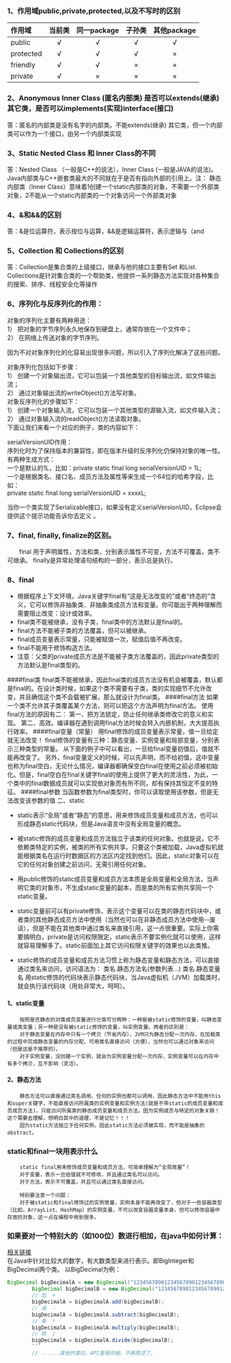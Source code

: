 ### 1、作用域public,private,protected,以及不写时的区别 

| 作用域 | 当前类 | 同一package |子孙类 |其他package|
| :------------ |:---------------:|:---------------:|:---------------:|:---------------:|
| public    | √ | √ |√|√|
| protected | √ |√| √| ×|
| friendly | √  | √ |×|×|
| private | √|× |×|×|

### 2、Anonymous Inner Class (匿名内部类) 是否可以extends(继承)其它类，是否可以implements(实现)interface(接口)  
答：匿名的内部类是没有名字的内部类。不能extends(继承) 其它类，但一个内部类可以作为一个接口，由另一个内部类实现 
### 3、Static Nested Class 和 Inner Class的不同 
答：Nested Class （一般是C++的说法），Inner Class (一般是JAVA的说法)。Java内部类与C++嵌套类最大的不同就在于是否有指向外部的引用上。注： 静态内部类（Inner Class）意味着1创建一个static内部类的对象，不需要一个外部类对象，2不能从一个static内部类的一个对象访问一个外部类对象
### 4、&和&&的区别 
答：&是位运算符，表示按位与运算，&&是逻辑运算符，表示逻辑与（and
### 5、Collection 和 Collections的区别
答：Collection是集合类的上级接口，继承与他的接口主要有Set 和List.  Collections是针对集合类的一个帮助类，他提供一系列静态方法实现对各种集合的搜索、排序、线程安全化等操作
### 6、序列化与反序列化的作用：

对象的序列化主要有两种用途：<br>
1） 把对象的字节序列永久地保存到硬盘上，通常存放在一个文件中；<br>
2） 在网络上传送对象的字节序列。<br>

 

因为不对对象序列化的化容易出现很多问题，所以引入了序列化解决了这些问题。<br>

 

对象序列化包括如下步骤：<br>
1） 创建一个对象输出流，它可以包装一个其他类型的目标输出流，如文件输出流；<br>
2） 通过对象输出流的writeObject()方法写对象。<br>
对象反序列化的步骤如下：<br>
1） 创建一个对象输入流，它可以包装一个其他类型的源输入流，如文件输入流；<br>
2） 通过对象输入流的readObject()方法读取对象。<br>
下面让我们来看一个对应的例子，类的内容如下：<br>

 

serialVersionUID作用： <br>
       序列化时为了保持版本的兼容性，即在版本升级时反序列化仍保持对象的唯一性。<br>
有两种生成方式：<br>
       一个是默认的1L，比如：private static final long serialVersionUID = 1L;<br>
       一个是根据类名、接口名、成员方法及属性等来生成一个64位的哈希字段，比如：<br>
       private static final   long     serialVersionUID = xxxxL;<br>

当你一个类实现了Serializable接口，如果没有定义serialVersionUID，Eclipse会提供这个提示功能告诉你去定义 。<br>
### 7、final, finally, finalize的区别。 
　　final 用于声明属性，方法和类，分别表示属性不可变，方法不可覆盖，类不可继承。
finally是异常处理语句结构的一部分，表示总是执行。
### 8、final
 * 根据程序上下文环境，Java关键字final有“这是无法改变的”或者“终态的”含义，它可以修饰非抽象类、非抽象类成员方法和变量。你可能出于两种理解而需要阻止改变：设计或效率。
 * final类不能被继承，没有子类，final类中的方法默认是final的。
 * final方法不能被子类的方法覆盖，但可以被继承。
 * final成员变量表示常量，只能被赋值一次，赋值后值不再改变。
 * final不能用于修饰构造方法。
 * 注意：父类的private成员方法是不能被子类方法覆盖的，因此private类型的方法默认是final类型的。
 
####final类
        final类不能被继承，因此final类的成员方法没有机会被覆盖，默认都是final的。在设计类时候，如果这个类不需要有子类，类的实现细节不允许改变，并且确信这个类不会载被扩展，那么就设计为final类。
####final方法
        如果一个类不允许其子类覆盖某个方法，则可以把这个方法声明为final方法。
        使用final方法的原因有二：
        第一、把方法锁定，防止任何继承类修改它的意义和实现。
        第二、高效。编译器在遇到调用final方法时候会转入内嵌机制，大大提高执行效率。
####final变量（常量）
        用final修饰的成员变量表示常量，值一旦给定就无法改变！
        final修饰的变量有三种：静态变量、实例变量和局部变量，分别表示三种类型的常量。
        从下面的例子中可以看出，一旦给final变量初值后，值就不能再改变了。
        另外，final变量定义的时候，可以先声明，而不给初值，这中变量也称为final空白，无论什么情况，编译器都确保空白final在使用之前必须被初始化。但是，final空白在final关键字final的使用上提供了更大的灵活性，为此，一个类中的final数据成员就可以实现依对象而有所不同，却有保持其恒定不变的特征。
####final参数
        当函数参数为final类型时，你可以读取使用该参数，但是无法改变该参数的值
二、static

* static表示“全局”或者“静态”的意思，用来修饰成员变量和成员方法，也可以形成静态static代码块，但是Java语言中没有全局变量的概念。

* 被static修饰的成员变量和成员方法独立于该类的任何对象。也就是说，它不依赖类特定的实例，被类的所有实例共享。只要这个类被加载，Java虚拟机就能根据类名在运行时数据区的方法区内定找到他们。因此，static对象可以在它的任何对象创建之前访问，无需引用任何对象。

* 用public修饰的static成员变量和成员方法本质是全局变量和全局方法，当声明它类的对象市，不生成static变量的副本，而是类的所有实例共享同一个static变量。
 
* static变量前可以有private修饰，表示这个变量可以在类的静态代码块中，或者类的其他静态成员方法中使用（当然也可以在非静态成员方法中使用--废话），但是不能在其他类中通过类名来直接引用，这一点很重要。实际上你需要搞明白，private是访问权限限定，static表示不要实例化就可以使用，这样就容易理解多了。static前面加上其它访问权限关键字的效果也以此类推。
 
* static修饰的成员变量和成员方法习惯上称为静态变量和静态方法，可以直接通过类名来访问，访问语法为：
类名.静态方法名(参数列表...) 
类名.静态变量名
        用static修饰的代码块表示静态代码块，当Java虚拟机（JVM）加载类时，就会执行该代码块（用处非常大，呵呵）。
 
#### 1、static变量
        按照是否静态的对类成员变量进行分类可分两种：一种是被static修饰的变量，叫静态变量或类变量；另一种是没有被static修饰的变量，叫实例变量。两者的区别是：
        对于静态变量在内存中只有一个拷贝（节省内存），JVM只为静态分配一次内存，在加载类的过程中完成静态变量的内存分配，可用类名直接访问（方便），当然也可以通过对象来访问（但是这是不推荐的）。
        对于实例变量，没创建一个实例，就会为实例变量分配一次内存，实例变量可以在内存中有多个拷贝，互不影响（灵活）。
 
#### 2、静态方法
        静态方法可以直接通过类名调用，任何的实例也都可以调用，因此静态方法中不能用this和super关键字，不能直接访问所属类的实例变量和实例方法(就是不带static的成员变量和成员成员方法)，只能访问所属类的静态成员变量和成员方法。因为实例成员与特定的对象关联！这个需要去理解，想明白其中的道理，不是记忆！！！
        因为static方法独立于任何实例，因此static方法必须被实现，而不能是抽象的abstract。
### static和final一块用表示什么
        static final用来修饰成员变量和成员方法，可简单理解为“全局常量”！
        对于变量，表示一旦给值就不可修改，并且通过类名可以访问。
        对于方法，表示不可覆盖，并且可以通过类名直接访问。
       
        特别要注意一个问题：
        对于被static和final修饰过的实例常量，实例本身不能再改变了，但对于一些容器类型（比如，ArrayList、HashMap）的实例变量，不可以改变容器变量本身，但可以修改容器中存放的对象，这一点在编程中用到很多。

### 如果要对一个特别大的（如100位）数进行相加，在java中如何计算：
[相关链接](http://ly5633.iteye.com/blog/1218724)  
在Java中针对比较大的数字，有大数类型来进行表示。即BigInteger和BigDecimal两个类。
以BigDecimal为例：
```java
BigDecimal bigDecimalA = new BigDecimal("1234567890123456789012345678901");
        BigDecimal bigDecimalB = new BigDecimal("1234567890123456789012345678902");
        // 加  +
        bigDecimalA = bigDecimalA.add(bigDecimalB);
        // 减  -
        bigDecimalA = bigDecimalA.subtract(bigDecimalB);
        // 乘  *
        bigDecimalA = bigDecimalA.multiply(bigDecimalB);
        // 除  /
        bigDecimalA = bigDecimalA.divide(bigDecimalB);
        ```
        // ......其他的类似，API里很详细，不再赘述了。
